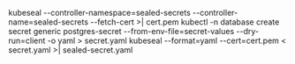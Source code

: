 kubeseal --controller-namespace=sealed-secrets --controller-name=sealed-secrets --fetch-cert >| cert.pem
kubectl -n database create secret generic postgres-secret --from-env-file=secret-values --dry-run=client -o yaml > secret.yaml
kubeseal --format=yaml --cert=cert.pem < secret.yaml >| sealed-secret.yaml
